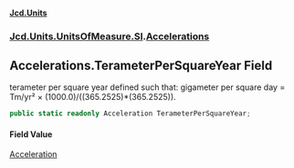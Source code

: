 #### [Jcd.Units](index 'index')
### [Jcd.Units.UnitsOfMeasure.SI](Jcd.Units.UnitsOfMeasure.SI 'Jcd.Units.UnitsOfMeasure.SI').[Accelerations](Accelerations 'Jcd.Units.UnitsOfMeasure.SI.Accelerations')

## Accelerations.TerameterPerSquareYear Field

terameter per square year defined such that: gigameter per square day = Tm/yr² × (1000.0)/((365.2525)*(365.2525)).

```csharp
public static readonly Acceleration TerameterPerSquareYear;
```

#### Field Value
[Acceleration](Acceleration 'Jcd.Units.UnitTypes.Acceleration')
